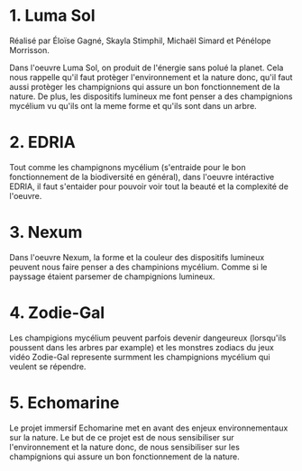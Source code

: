 # **1. Luma Sol**
Réalisé par Éloïse Gagné, Skayla Stimphil, Michaël Simard et Pénélope Morrisson.

Dans l'oeuvre Luma Sol, on produit de l'énergie sans polué la planet. Cela nous rappelle qu'il faut protèger l'environnement et la nature donc, qu'il faut aussi protèger les champignions qui assure un bon fonctionnement de la nature. De plus, les dispositifs lumineux me font penser a des champignions mycélium vu qu'ils ont la meme forme et qu'ils sont dans un arbre.




# **2. EDRIA**
Tout comme les champignons mycélium (s'entraide pour le bon fonctionnement de la biodiversité en général), dans l'oeuvre intéractive EDRIA, il faut s'entaider pour pouvoir voir tout la beauté et la complexité de l'oeuvre.
# **3. Nexum**
Dans l'oeuvre Nexum, la forme et la couleur des dispositifs lumineux peuvent nous faire penser a des champinions mycélium. Comme si le payssage étaient parsemer de champignions lumineux.
# **4. Zodie-Gal**
Les champigions mycélium peuvent parfois devenir dangeureux (lorsqu'ils poussent dans les arbres par example) et les monstres zodiacs du jeux vidéo Zodie-Gal represente surmment les champignions mycélium qui veulent se répendre.
# **5. Echomarine**
Le projet immersif Echomarine met en avant des enjeux environnementaux sur la nature. Le but de ce projet est de nous sensibiliser sur l'environnement et la nature donc, de nous sensibiliser sur les champignions qui assure un bon fonctionnement de la nature.


